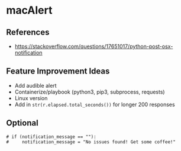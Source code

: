 # macAlert

## References
- https://stackoverflow.com/questions/17651017/python-post-osx-notification

## Feature Improvement Ideas 
- Add audible alert 
- Containerize/playbook (python3, pip3, subprocess, requests)
- Linux version
- Add in `str(r.elapsed.total_seconds())` for longer 200 responses

## Optional 
```#Use below if you want an alert even if there are no issues, can be annoying if running frequently -MJ
# if (notification_message == ""):
#     notification_message = "No issues found! Get some coffee!"
```